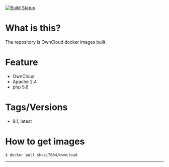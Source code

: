 [![Build Status](https://travis-ci.org/shazi7804/docker-owncloud.svg?branch=master)](https://travis-ci.org/shazi7804/docker-owncloud)
# What is this?
  The repository is OwnCloud docker images built.

# Feature
  - OwnCloud
  - Apache 2.4
  - php 5.6

# Tags/Versions
  - 9.1, latest

# How to get images

    $ docker pull shazi7804/owncloud
---
